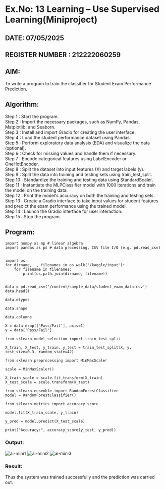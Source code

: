 # Ex.No: 13 Learning – Use Supervised Learning(Miniproject)
## DATE: 07/05/2025
## REGISTER NUMBER : 212222060259
## AIM: 
To write a program to train the classifier for Student Exam Performance Prediction.
##  Algorithm:
Step 1 : Start the program.<br>
Step 2 : Import the necessary packages, such as NumPy, Pandas, Matplotlib, and Seaborn.<br>
Step 3 : Install and import Gradio for creating the user interface.<br>
Step 4 : Load the student performance dataset using Pandas.<br>
Step 5 : Perform exploratory data analysis (EDA) and visualize the data (optional).<br>
Step 6 : Check for missing values and handle them if necessary.<br>
Step 7 : Encode categorical features using LabelEncoder or OneHotEncoder.<br>
Step 8 : Split the dataset into input features (X) and target labels (y).<br>
Step 9 : Split the data into training and testing sets using train_test_split.<br>
Step 10 : Standardize the training and testing data using StandardScaler.<br>
Step 11 : Instantiate the MLPClassifier model with 1000 iterations and train the model on the training data.<br>
Step 12 : Print the model's accuracy on both the training and testing sets.<br>
Step 13 : Create a Gradio interface to take input values for student features and predict the exam performance using the trained model.<br>
Step 14 : Launch the Gradio interface for user interaction.<br>
Step 15 : Stop the program.<br>

## Program:
```
import numpy as np # linear algebra
import pandas as pd # data processing, CSV file I/O (e.g. pd.read_csv)


import os
for dirname, _, filenames in os.walk('/kaggle/input'):
    for filename in filenames:
        print(os.path.join(dirname, filename))


data = pd.read_csv('/content/sample_data/student_exam_data.csv')
data.head()

data.dtypes

data.shape

data.columns

X = data.drop(['Pass/Fail'], axis=1)
y = data['Pass/Fail']

from sklearn.model_selection import train_test_split

X_train, X_test, y_train, y_test = train_test_split(X, y, test_size=0.3, random_state=42)

from sklearn.preprocessing import MinMaxScaler

scale = MinMaxScaler()

X_train_scale = scale.fit_transform(X_train)
X_test_scale = scale.transform(X_test)

from sklearn.ensemble import RandomForestClassifier
model = RandomForestClassifier()

from sklearn.metrics import accuracy_score

model.fit(X_train_scale, y_train)

y_pred = model.predict(X_test_scale)

print("Accuracy:", accuracy_score(y_test, y_pred))
```

### Output:

![ai-mini1](https://github.com/user-attachments/assets/16d96d93-4601-44d9-869a-db087fb9acd3)
![ai-mini2](https://github.com/user-attachments/assets/66a743a2-5e4c-4b1d-a6ee-c7145900df07)
![ai-mini3](https://github.com/user-attachments/assets/2faf6265-919b-4196-aaa0-f2aa2cbabd62)




### Result:
Thus the system was trained successfully and the prediction was carried out.

